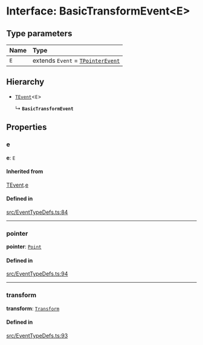 # Interface: BasicTransformEvent\<E\>

## Type parameters

| Name | Type |
| :------ | :------ |
| `E` | extends `Event` = [`TPointerEvent`](/apidocs/modules.md#tpointerevent) |

## Hierarchy

- [`TEvent`](/apidocs/interfaces/TEvent.md)\<`E`\>

  ↳ **`BasicTransformEvent`**

## Properties

### e

 **e**: `E`

#### Inherited from

[TEvent](/apidocs/interfaces/TEvent.md).[e](/apidocs/interfaces/TEvent.md#e)

#### Defined in

[src/EventTypeDefs.ts:84](https://github.com/fabricjs/fabric.js/blob/078809453/src/EventTypeDefs.ts#L84)

___

### pointer

 **pointer**: [`Point`](/apidocs/classes/Point.md)

#### Defined in

[src/EventTypeDefs.ts:94](https://github.com/fabricjs/fabric.js/blob/078809453/src/EventTypeDefs.ts#L94)

___

### transform

 **transform**: [`Transform`](/apidocs/modules.md#transform)

#### Defined in

[src/EventTypeDefs.ts:93](https://github.com/fabricjs/fabric.js/blob/078809453/src/EventTypeDefs.ts#L93)
